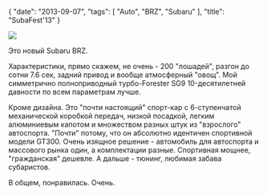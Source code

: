 {
   "date": "2013-09-07",
   "tags": [
      "Auto",
      "BRZ",
      "Subaru"
   ],
   "title": "SubaFest'13"
}

![](../images/subafest13.jpg)

Это новый Subaru BRZ.

Характеристики, прямо скажем, не очень - 200 "лошадей", разгон до сотни 7.6 сек, задний привод и вообще атмосферный "овощ". Мой симметрично полноприводный турбо-Forester SG9 10-десятилетней давности по всем параметрам лучше.

Кроме дизайна. Это "почти настоящий" спорт-кар с 6-ступенчатой механической коробкой передач, низкой посадкой, легким алюминиевым капотом и множеством разных штук из "взрослого" автоспорта. "Почти" потому, что он абсолютно идентичен спортивной модели GT300. Очень изящное решение - автомобиль для автоспорта и массового рынка один, а комплектации разные. Спортивная мощнее, "гражданская" дешевле. А дальше - тюнинг, любимая забава субаристов.

В общем, понравилась. Очень.
